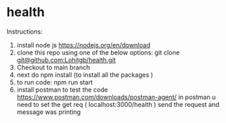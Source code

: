 # health

Instructions:
1. install node js
  https://nodejs.org/en/download
2. clone this repo using one of the below options: git clone [git@github.com:Lohitgb/health.git](https://github.com/Lohitgb/health/tree/main)
3. Checkout to main branch
4. next do npm install (to install all the packages )
5. to run code: npm run start
6. install postman to test the code
  https://www.postman.com/downloads/postman-agent/
  in postman u need to set the get req
    ( localhost:3000/health )
    send the request and message was printing

